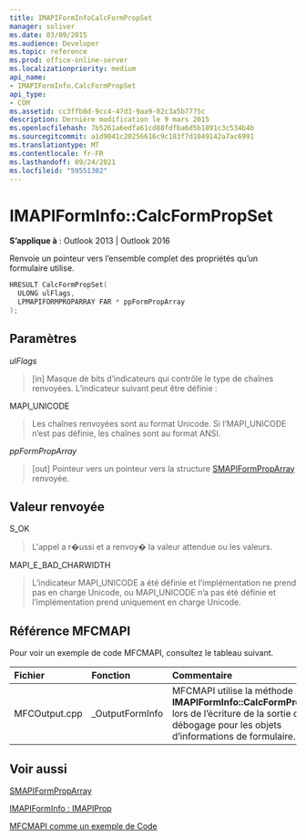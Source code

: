 ```yaml
---
title: IMAPIFormInfoCalcFormPropSet
manager: soliver
ms.date: 03/09/2015
ms.audience: Developer
ms.topic: reference
ms.prod: office-online-server
ms.localizationpriority: medium
api_name:
- IMAPIFormInfo.CalcFormPropSet
api_type:
- COM
ms.assetid: cc3ffb8d-9cc4-47d3-9aa9-02c3a5b7775c
description: Dernière modification le 9 mars 2015
ms.openlocfilehash: 7b5261a6edfa61cd88fdfba6d5b1891c3c534b4b
ms.sourcegitcommit: a1d9041c20256616c9c183f7d1049142a7ac6991
ms.translationtype: MT
ms.contentlocale: fr-FR
ms.lasthandoff: 09/24/2021
ms.locfileid: "59551302"
---
```

# <a name="imapiforminfocalcformpropset"></a>IMAPIFormInfo::CalcFormPropSet

  
  
**S’applique à** : Outlook 2013 | Outlook 2016 
  
Renvoie un pointeur vers l’ensemble complet des propriétés qu’un formulaire utilise.
  
```cpp
HRESULT CalcFormPropSet(
  ULONG ulFlags,
  LPMAPIFORMPROPARRAY FAR * ppFormPropArray
);
```

## <a name="parameters"></a>Paramètres

 _ulFlags_
  
> [in] Masque de bits d’indicateurs qui contrôle le type de chaînes renvoyées. L’indicateur suivant peut être définie :
    
MAPI_UNICODE 
  
> Les chaînes renvoyées sont au format Unicode. Si l’MAPI_UNICODE n’est pas définie, les chaînes sont au format ANSI.
    
 _ppFormPropArray_
  
> [out] Pointeur vers un pointeur vers la structure [SMAPIFormPropArray](smapiformproparray.md) renvoyée. 
    
## <a name="return-value"></a>Valeur renvoyée

S_OK 
  
> L'appel a r�ussi et a renvoy� la valeur attendue ou les valeurs.
    
MAPI_E_BAD_CHARWIDTH 
  
> L’indicateur MAPI_UNICODE a été définie et l’implémentation ne prend pas en charge Unicode, ou MAPI_UNICODE n’a pas été définie et l’implémentation prend uniquement en charge Unicode.
    
## <a name="mfcmapi-reference"></a>Référence MFCMAPI

Pour voir un exemple de code MFCMAPI, consultez le tableau suivant.
  
|**Fichier**|**Fonction**|**Commentaire**|
|:-----|:-----|:-----|
|MFCOutput.cpp  <br/> |_OutputFormInfo  <br/> |MFCMAPI utilise la méthode **IMAPIFormInfo::CalcFormPropSet** lors de l’écriture de la sortie de débogage pour les objets d’informations de formulaire.  <br/> |
   
## <a name="see-also"></a>Voir aussi



[SMAPIFormPropArray](smapiformproparray.md)
  
[IMAPIFormInfo : IMAPIProp](imapiforminfoimapiprop.md)


[MFCMAPI comme un exemple de Code](mfcmapi-as-a-code-sample.md)

